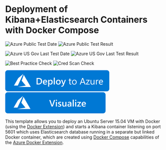 # Deployment of Kibana+Elasticsearch Containers with Docker Compose

![Azure Public Test Date](https://azurequickstartsservice.blob.core.windows.net/badges/docker-kibana-elasticsearch/PublicLastTestDate.svg)
![Azure Public Test Result](https://azurequickstartsservice.blob.core.windows.net/badges/docker-kibana-elasticsearch/PublicDeployment.svg)

![Azure US Gov Last Test Date](https://azurequickstartsservice.blob.core.windows.net/badges/docker-kibana-elasticsearch/FairfaxLastTestDate.svg)
![Azure US Gov Last Test Result](https://azurequickstartsservice.blob.core.windows.net/badges/docker-kibana-elasticsearch/FairfaxDeployment.svg)

![Best Practice Check](https://azurequickstartsservice.blob.core.windows.net/badges/docker-kibana-elasticsearch/BestPracticeResult.svg)
![Cred Scan Check](https://azurequickstartsservice.blob.core.windows.net/badges/docker-kibana-elasticsearch/CredScanResult.svg)

[![Deploy To Azure](https://raw.githubusercontent.com/Azure/azure-quickstart-templates/master/1-CONTRIBUTION-GUIDE/images/deploytoazure.svg?sanitize=true)]("https://portal.azure.com/#create/Microsoft.Template/uri/https%3A%2F%2Fraw.githubusercontent.com%2FAzure%2Fazure-quickstart-templates%2Fmaster%2Fdocker-kibana-elasticsearch%2Fazuredeploy.json")  [![Visualize](https://raw.githubusercontent.com/Azure/azure-quickstart-templates/master/1-CONTRIBUTION-GUIDE/images/visualizebutton.svg?sanitize=true)]("http://armviz.io/#/?load=https%3A%2F%2Fraw.githubusercontent.com%2FAzure%2Fazure-quickstart-templates%2Fmaster%2Fdocker-kibana-elasticsearch%2Fazuredeploy.json")
	

This template allows you to deploy an Ubuntu Server 15.04 VM with Docker (using the [Docker Extension][ext])
and starts a Kibana container listening on port 5601 which uses Elasticsearch database running
in a separate but linked Docker container, which are created using [Docker Compose][compose]
capabilities of the [Azure Docker Extension][ext].

[ext]: https://github.com/Azure/azure-docker-extension
[compose]: https://docs.docker.com/compose



